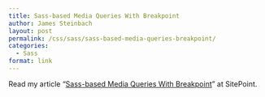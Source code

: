 ```yaml
---
title: Sass-based Media Queries With Breakpoint
author: James Steinbach
layout: post
permalink: /css/sass/sass-based-media-queries-breakpoint/
categories:
  - Sass
format: link
---
```

Read my article &#8220;<a title="Sass-based Media Queries With Breakpoint" href="http://www.sitepoint.com/sass-based-media-queries-with-breakpoint/" target="_blank">Sass-based Media Queries With Breakpoint</a>&#8221; at SitePoint.